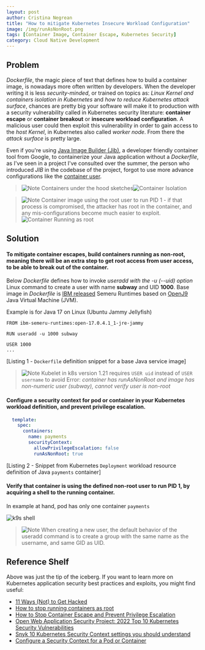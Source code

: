 ```yaml
---
layout: post
author: Cristina Negrean
title: "How to mitigate Kubernetes Insecure Workload Configuration"
image: /img/runAsNonRoot.png
tags: [Container Image, Container Escape, Kubernetes Security]
category: Cloud Native Development
---
```

## Problem

<i>Dockerfile</i>, the magic piece of text that defines how to build a container image, is nowadays more often written by developers. 
When the developer writing it is less <i>security-minded</i>, or trained on topics as: <i>Linux Kernel and containers isolation in Kubernetes</i> and <i>how to reduce Kubernetes attack surface</i>, 
chances are pretty big your software will make it to production with a security vulnerability called in Kubernetes security literature: <b>container escape</b> or <b>container breakout</b> or <b>insecure workload configuration</b>.
A malicious user could then exploit this vulnerability in order to gain access to the <i>host Kernel</i>, in Kubernetes also called <i>worker node</i>. From there the <i>attack surface</i> is pretty large.

Even if you're using [Java Image Builder (Jib)](https://github.com/GoogleContainerTools/jib), a developer friendly container tool from Google, to containerize your Java application without a <i>Dockerfile</i>, as I've seen in a project I've consulted over the summer,
the person who introduced <i>JIB</i> in the codebase of the project, forgot to use more advance configurations like the [container user](https://github.com/GoogleContainerTools/jib/issues/1029).

> <img class="img-responsive" src="{{ site.baseurl }}/img/site/blockquote-green-red.png" alt="Note"/> Containers under the hood sketches<img class="img-responsive" src="{{ site.baseurl }}/img/posts/kubernetes-security/containerIsolation.png" alt="Container Isolation"/>

> <img class="img-responsive" src="{{ site.baseurl }}/img/site/blockquote-green-red.png" alt="Note"/> Container image using the root user to run PID 1 - if that process is compromised, the attacker has root in the container, and any mis-configurations become much easier to exploit.<img class="img-responsive" src="{{ site.baseurl }}/img/posts/kubernetes-security/runAsRoot.png" alt="Container Running as root"/>

## Solution

#### To mitigate container escapes, build containers running as non-root, meaning there will be an extra step to get root access from user access, to be able to break out of the container.

Below <i>Dockerfile</i> defines how to invoke <i>useradd with the -u (--uid) option</i> Linux command to create a user with name <b>subway</b> and UID <b>1000</b>.
Base image in <i>Dockerfile</i> is [IBM released](https://www.infoq.com/news/2021/10/ibm-introduces-semeru-openj9/) Semeru Runtimes based on [OpenJ9](https://www.eclipse.org/openj9/) Java Virtual Machine (JVM). 

Example is for Java 17 on Linux (Ubuntu Jammy Jellyfish)

```text
FROM ibm-semeru-runtimes:open-17.0.4.1_1-jre-jammy

RUN useradd -u 1000 subway

USER 1000
...
```
[Listing 1 - `Dockerfile` definition snippet for a base Java service image]

> <img class="img-responsive" src="{{ site.baseurl }}/img/site/blockquote-green-red.png" alt="Note"/> Kubelet in k8s version 1.21 requires `USER uid` instead of `USER username` to avoid Error: 
<i>container has runAsNonRoot and image has non-numeric user (subway), cannot verify user is non-root</i>

#### Configure a security context for pod or container in your Kubernetes workload definition, and prevent privilege escalation.

```yaml
  template:
    spec:
      containers:
        name: payments
        securityContext:
          allowPrivilegeEscalation: false
          runAsNonRoot: true
```
[Listing 2 - Snippet from Kubernetes `Deployment` workload resource definition of Java `payments` container]

#### Verify that container is using the defined non-root user to run PID 1, by acquiring a shell to the running container.

In example at hand, pod has only one container `payments`

<img class="img-responsive" src="{{ site.baseurl }}/img/posts/kubernetes-security/runAsNonRoot.png" alt="k9s shell"/>

> <img class="img-responsive" src="{{ site.baseurl }}/img/site/blockquote-green-red.png" alt="Note"/> When creating a new user, the default behavior of the useradd command is to create a group with the same name as the username, and same GID as UID.

## Reference Shelf

Above was just the tip of the iceberg. If you want to learn more on Kubernetes application security best practices and exploits, you might find useful:
* [11 Ways (Not) to Get Hacked](https://kubernetes.io/blog/2018/07/18/11-ways-not-to-get-hacked/#8-run-containers-as-a-non-root-user)
* [How to stop running containers as root](https://elastisys.com/howto-stop-running-containers-as-root-in-kubernetes/)
* [How to Stop Container Escape and Prevent Privilege Escalation](https://goteleport.com/blog/stop-container-escape-privilege-escalation/)
* [Open Web Application Security Project: 2022 Top 10 Kubernetes Security Vulnerabilities](https://github.com/OWASP/www-project-kubernetes-top-ten/blob/main/2022/en/src/K01-insecure-workload-configurations.md)
* [Snyk 10 Kubernetes Security Context settings you should understand](https://snyk.io/wp-content/uploads/10-Kubernetes-Security-Context-settings-you-should-understand.pdf)
* [Configure a Security Context for a Pod or Container](https://kubernetes.io/docs/tasks/configure-pod-container/security-context/)
